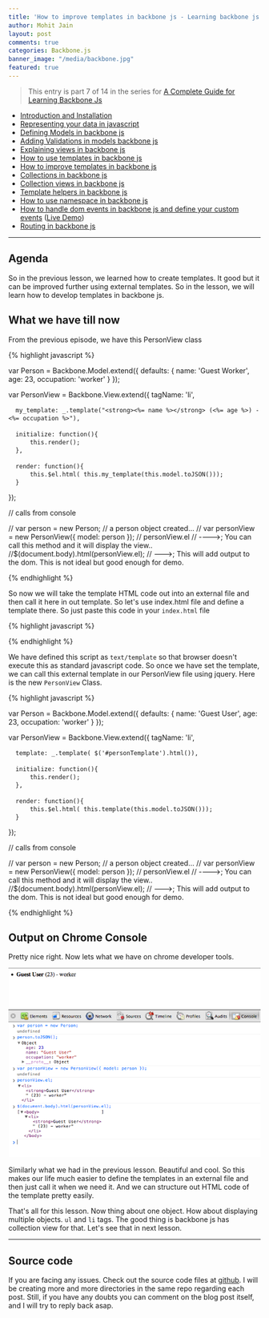 ```yaml
---
title: 'How to improve templates in backbone js - Learning backbone js'
author: Mohit Jain
layout: post
comments: true
categories: Backbone.js
banner_image: "/media/backbone.jpg"
featured: true
---
```


> This entry is part 7 of 14 in the series for [A Complete Guide for Learning Backbone Js](/a-complete-guide-for-learning-backbone-js/)

* [Introduction and Installation](/introduction-to-backbone-js-and-setting-up-an-working-environment)
* [Representing your data in javascript](/representing-your-data-in-javascript-learning-backbone-js)
* [Defining Models in backbone js](/defining-models-in-backbone-js-learning-backbone-js)
* [Adding Validations in models backbone js ](/adding-validations-in-models-in-backbone-js-learning-backbone-js)
* [Explaining views in backbone js](/explaining-views-in-backbone-js-learning-backbone-js)
* [How to use templates in backbone js ](/how-to-use-templates-in-backbone-js-learning-backbone-js)
* [How to improve templates in backbone js](/how-to-improve-templates-in-backbone-js-learning-backbone-js)
* [Collections in backbone js](/collections-in-backbone-js-learning-backbone-js)
* [Collection views in backbone js ](/collection-views-in-backbone-js-learning-backbone-js)
* [Template helpers in backbone js](/template-helpers-in-backbone-js-learning-backbonejs)
* [How to use namespace in backbone js ](/namespacing-in-backbone-js-learning-backbonejs)
* [How to handle dom events in backbone js and define your custom events](/listening-to-dom-events-in-backbone-js-learning-backbone-js) ([Live Demo](http://listen-dom-events-backbone.herokuapp.com))
* [Routing in backbone js](/2013/01/routers-in-backbone-js-learning-backbone-js)

***

## Agenda

So in the previous lesson, we learned how to create templates. It good but it can be improved further using external templates. So in the lesson, we will learn how to develop templates in backbone js.

## What we have till now

From the previous episode, we have this PersonView class

{% highlight javascript %}

  var Person = Backbone.Model.extend({
      defaults: {
          name: 'Guest Worker',
          age: 23,
          occupation: 'worker'
      }
  });

  var PersonView = Backbone.View.extend({
      tagName: 'li',

      my_template: _.template("<strong><%= name %></strong> (<%= age %>) - <%= occupation %>"),

      initialize: function(){
          this.render();
      },

      render: function(){
          this.$el.html( this.my_template(this.model.toJSON()));
      }
  });

  // calls from console

  // var person = new Person;  // a person object created...
  // var personView = new PersonView({ model: person });
  // personView.el   // ---->; You can call this method and it will display the view..
  //$(document.body).html(personView.el);  //  --->; This will add output to the dom. This is not ideal but good enough for demo.

{% endhighlight %}

So now we will take the template HTML code out into an external file and then call it here in out template. So let's use index.html file and define a template there. So just paste this code in your `index.html` file

{% highlight javascript %}

  <script id="personTemplate" type="text/template">
      <strong><%= name %></strong> (<%= age %>) - <%= occupation %>
  </script>

{% endhighlight %}

We have defined this script as `text/template` so that browser doesn't execute this as standard javascript code. So once we have set the template, we can call this external template in our PersonView file using jquery. Here is the new `PersonView` Class.

{% highlight javascript %}

  var Person = Backbone.Model.extend({
      defaults: {
          name: 'Guest User',
          age: 23,
          occupation: 'worker'
      }
  });

  var PersonView = Backbone.View.extend({
      tagName: 'li',

      template: _.template( $('#personTemplate').html()),

      initialize: function(){
          this.render();
      },

      render: function(){
          this.$el.html( this.template(this.model.toJSON()));
      }
  });

  // calls from console

  // var person = new Person;  // a person object created...
  // var personView = new PersonView({ model: person });
  // personView.el   // ---->; You can call this method and it will display the view..
  //$(document.body).html(personView.el);  //  --->; This will add output to the dom. This is not ideal but good enough for demo.

{% endhighlight %}



## Output on Chrome Console

Pretty nice right. Now lets what we have on chrome developer tools.

![Defining external templates in backbone js](/wp-content/uploads/defining-templates-in-backbone-js.png)

Similarly what we had in the previous lesson. Beautiful and cool. So this makes our life much easier to define the templates in an external file and then just call it when we need it. And we can structure out HTML code of the template pretty easily.


That's all for this lesson. Now thing about one object. How about displaying multiple objects. `ul` and `li` tags. The good thing is backbone js has collection view for that. Let's see that in next lesson.

***

## Source code

If you are facing any issues. Check out the source code files at [github](https://github.com/mohitjain/learning_basics_backbone "Source Code for the post"). I will be creating more and more directories in the same repo regarding each post. Still, if you have any doubts you can comment on the blog post itself, and I will try to reply back asap.
